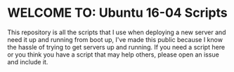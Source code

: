 # WELCOME TO: Ubuntu 16-04 Scripts

This repository is all the scripts that I use when deploying a new server and need it up and running from boot up, I've made this public because I know the hassle of trying to get servers up and running. If you need a script here or you think you have a script that may help others, please open an issue and include it.
